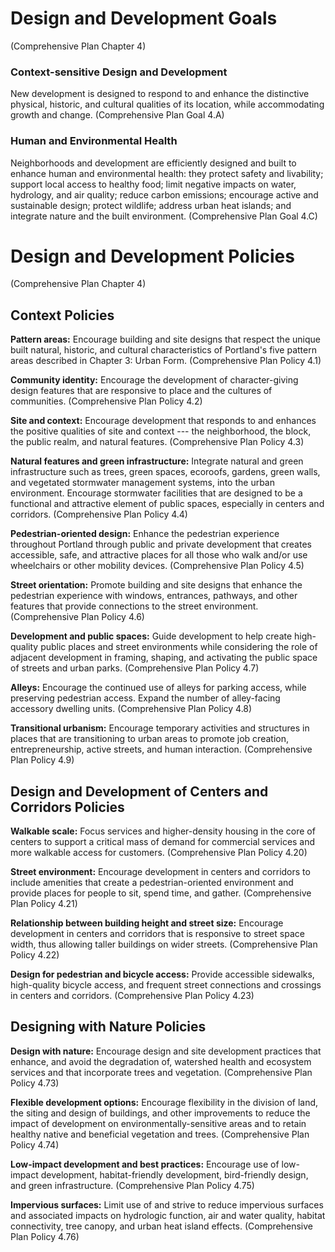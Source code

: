 Design and Development Goals
============================

(Comprehensive Plan Chapter 4)

### Context-sensitive Design and Development

New development is designed to respond to and enhance the distinctive physical, historic, and cultural qualities of its location, while accommodating growth and change. (Comprehensive Plan Goal 4.A)

### Human and Environmental Health

Neighborhoods and development are efficiently designed and built to enhance human and environmental health: they protect safety and livability; support local access to healthy food; limit negative impacts on water, hydrology, and air quality; reduce carbon emissions; encourage active and sustainable design; protect wildlife; address urban heat islands; and integrate nature and the built environment. (Comprehensive Plan Goal 4.C)

Design and Development Policies
===============================

(Comprehensive Plan Chapter 4)

Context Policies
----------------

**Pattern areas:** Encourage building and site designs that respect the unique built natural, historic, and cultural characteristics of Portland's five pattern areas described in Chapter 3: Urban Form. (Comprehensive Plan Policy 4.1)

**Community identity:** Encourage the development of character-giving design features that are responsive to place and the cultures of communities. (Comprehensive Plan Policy 4.2)

**Site and context:** Encourage development that responds to and enhances the positive qualities of site and context --- the neighborhood, the block, the public realm, and natural features. (Comprehensive Plan Policy 4.3)

**Natural features and green infrastructure:** Integrate natural and green infrastructure such as trees, green spaces, ecoroofs, gardens, green walls, and vegetated stormwater management systems, into the urban environment. Encourage stormwater facilities that are designed to be a functional and attractive element of public spaces, especially in centers and corridors. (Comprehensive Plan Policy 4.4)

**Pedestrian-oriented design:** Enhance the pedestrian experience throughout Portland through public and private development that creates accessible, safe, and attractive places for all those who walk and/or use wheelchairs or other mobility devices. (Comprehensive Plan Policy 4.5)

**Street orientation:** Promote building and site designs that enhance the pedestrian experience with windows, entrances, pathways, and other features that provide connections to the street environment. (Comprehensive Plan Policy 4.6)

**Development and public spaces:** Guide development to help create high-quality public places and street environments while considering the role of adjacent development in framing, shaping, and activating the public space of streets and urban parks. (Comprehensive Plan Policy 4.7)

**Alleys:** Encourage the continued use of alleys for parking access, while preserving pedestrian access. Expand the number of alley-facing accessory dwelling units. (Comprehensive Plan Policy 4.8)

**Transitional urbanism:** Encourage temporary activities and structures in places that are transitioning to urban areas to promote job creation, entrepreneurship, active streets, and human interaction. (Comprehensive Plan Policy 4.9)

Design and Development of Centers and Corridors Policies
--------------------------------------------------------

**Walkable scale:** Focus services and higher-density housing in the core of centers to support a critical mass of demand for commercial services and more walkable access for customers. (Comprehensive Plan Policy 4.20)

**Street environment:** Encourage development in centers and corridors to include amenities that create a pedestrian-oriented environment and provide places for people to sit, spend time, and gather. (Comprehensive Plan Policy 4.21)

**Relationship between building height and street size:** Encourage development in centers and corridors that is responsive to street space width, thus allowing taller buildings on wider streets. (Comprehensive Plan Policy 4.22)

**Design for pedestrian and bicycle access:** Provide accessible sidewalks, high-quality bicycle access, and frequent street connections and crossings in centers and corridors. (Comprehensive Plan Policy 4.23)

Designing with Nature Policies
------------------------------

**Design with nature:** Encourage design and site development practices that enhance, and avoid the degradation of, watershed health and ecosystem services and that incorporate trees and vegetation. (Comprehensive Plan Policy 4.73)

**Flexible development options:** Encourage flexibility in the division of land, the siting and design of buildings, and other improvements to reduce the impact of development on environmentally-sensitive areas and to retain healthy native and beneficial vegetation and trees. (Comprehensive Plan Policy 4.74)

**Low-impact development and best practices:** Encourage use of low-impact development, habitat-friendly development, bird-friendly design, and green infrastructure. (Comprehensive Plan Policy 4.75)

**Impervious surfaces:** Limit use of and strive to reduce impervious surfaces and associated impacts on hydrologic function, air and water quality, habitat connectivity, tree canopy, and urban heat island effects. (Comprehensive Plan Policy 4.76)
